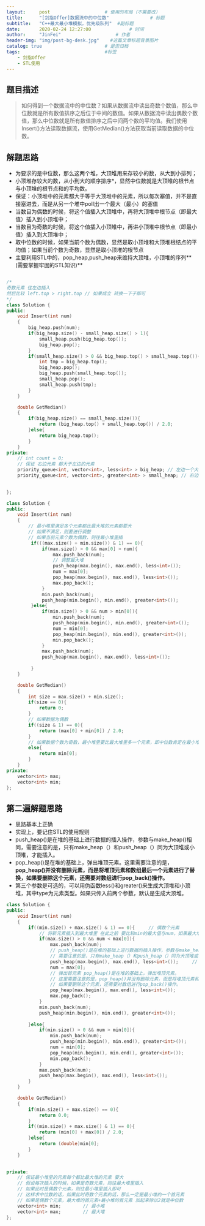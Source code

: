 ```yaml
---
layout:     post                    # 使用的布局（不需要改） 
title:      "[剑指Offer]数据流中的中位数"               # 标题  
subtitle:   "C++最大最小堆模拟，优先级队列"  #副标题 
date:       2020-02-24 12:27:00              # 时间 
author:     "JinFei"                    # 作者 
header-img: "img/post-bg-desk.jpg"    #这篇文章标题背景图片 
catalog: true                       # 是否归档 
tags:                               #标签     
    - 剑指Offer 
    - STL使用
---
```


## 题目描述
> 如何得到一个数据流中的中位数？如果从数据流中读出奇数个数值，那么中位数就是所有数值排序之后位于中间的数值。如果从数据流中读出偶数个数值，那么中位数就是所有数值排序之后中间两个数的平均值。我们使用Insert()方法读取数据流，使用GetMedian()方法获取当前读取数据的中位数。


## 解题思路

- 为要求的是中位数，那么这两个堆，大顶堆用来存较小的数，从大到小排列；
- 小顶堆存较大的数，从小到大的顺序排序*，显然中位数就是大顶堆的根节点与小顶堆的根节点和的平均数。
- 保证：小顶堆中的元素都大于等于大顶堆中的元素，所以每次塞值，并不是直接塞进去，而是从另一个堆中poll出一个最大（最小）的塞值
- 当数目为偶数的时候，将这个值插入大顶堆中，再将大顶堆中根节点（即最大值）插入到小顶堆中；
- 当数目为奇数的时候，将这个值插入小顶堆中，再讲小顶堆中根节点（即最小值）插入到大顶堆中；
- 取中位数的时候，如果当前个数为偶数，显然是取小顶堆和大顶堆根结点的平均值；如果当前个数为奇数，显然是取小顶堆的根节点
- 主要利用STL中的，pop_heap,push_heap来维持大顶堆，小顶堆的序列**(需要掌握牢固的STL知识)**


```C++

/*
奇数元素 往左边插入 
然后比较 left.top > right.top // 如果成立 转换一下子即可
*/
class Solution {
public:
    void Insert(int num)
    {
        big_heap.push(num);
        if(big_heap.size() - small_heap.size() > 1){
            small_heap.push(big_heap.top());
            big_heap.pop();
        }
        if(small_heap.size() > 0 && big_heap.top() > small_heap.top()){
            int tmp = big_heap.top();
            big_heap.pop();
            big_heap.push(small_heap.top());
            small_heap.pop();
            small_heap.push(tmp);
        }
    }

    double GetMedian()
    { 
        if(big_heap.size() == small_heap.size()){
            return (big_heap.top() + small_heap.top()) / 2.0;
        }else{
            return big_heap.top();
        }
    }
private:
    // int count = 0;
    // 保证 右边元素 都大于左边的元素
    priority_queue<int, vector<int>, less<int> > big_heap; // 左边一个大顶堆 最大的优先级较高
    priority_queue<int, vector<int>, greater<int> > small_heap; // 右边一个小顶堆 最小的优先级较高
    

};
```

```C++
class Solution {
public:
    void Insert(int num)
    {
        // 最小堆里满足各个元素都比最大堆的元素都要大
        // 如果不满足，则要进行调整
        // 如果当前元素个数为偶数，则往最小堆里插
         if(((max.size() + min.size()) & 1) == 0){
             if(max.size() > 0 && max[0] > num){
                 max.push_back(num);
                 // 调整最大堆
                 push_heap(max.begin(), max.end(), less<int>());
                 num = max[0];
                 pop_heap(max.begin(), max.end(), less<int>());
                 max.pop_back();
             }
             min.push_back(num);
             push_heap(min.begin(), min.end(), greater<int>());
         }else{
             if(min.size() > 0 && num > min[0]){
                 min.push_back(num);
                 push_heap(min.begin(), min.end(), greater<int>());
                 num = min[0];
                 pop_heap(min.begin(), min.end(), greater<int>());
                 min.pop_back();
             }
             max.push_back(num);
             push_heap(max.begin(), max.end(), less<int>());
             
         }   
    }

    double GetMedian()
    { 
        int size = max.size() + min.size();
        if(size == 0){
            return 0;
        }
        // 如果数据为偶数
        if((size & 1) == 0){
            return (max[0] + min[0]) / 2.0;
        }
        // 如果数据个数为奇数，最小堆里要比最大堆里多一个元素，即中位数肯定在最小堆里
        else{
            return min[0];
        }
    }
private:
    vector<int> max;
    vector<int> min;
};
```

## 第二遍解题思路

- 思路基本上正确
- 实现上，要记住STL的使用规则
- push_heap()是在堆的基础上进行数据的插入操作，参数与make_heap()相同，需要注意的是，只有make_heap（）和push_heap（）同为大顶堆或小顶堆，才能插入。
- pop_heap()是在堆的基础上，弹出堆顶元素。这里需要注意的是，**pop_heap()并没有删除元素，而是将堆顶元素和数组最后一个元素进行了替换，如果要删除这个元素，还需要对数组进行pop_back()操作。**
- 第三个参数是可选的，可以用伪函数less()和greater()来生成大顶堆和小顶堆，其中type为元素类型。如果只传入前两个参数，默认是生成大顶堆。

```C++
class Solution {
public:
    void Insert(int num)
    {
        if((min.size() + max.size() & 1) == 0){     // 偶数个元素 
            // 将新元素插入到最大堆里 在此之前 要比较min的最大值与num，如果最大堆 max[0] > num, 则将max最大值弹出，插入到最小堆min中
            if(max.size() > 0 && num < max[0]){
                max.push_back(num);
                // push_heap()是在堆的基础上进行数据的插入操作，参数与make_heap()相同，
                // 需要注意的是，只有make_heap（）和push_heap（）同为大顶堆或小顶堆，才能插入。
                push_heap(max.begin(), max.end(), less<int>());     // 这样能保证 max 从大到小降序，max[0]即为最大
                num = max[0];
                // 弹出首元素 pop_heap()是在堆的基础上，弹出堆顶元素。
                // 这里需要注意的是，pop_heap()并没有删除元素，而是将堆顶元素和数组最后一个元素进行了替换， -> 这样便于后面pop_back操作
                // 如果要删除这个元素，还需要对数组进行pop_back()操作。
                pop_heap(max.begin(), max.end(), less<int>());      
                max.pop_back();
            }
            min.push_back(num);
            push_heap(min.begin(), min.end(), greater<int>());
            
        }else{
            if(min.size() > 0 && num > min[0]){
                min.push_back(num);
                push_heap(min.begin(), min.end(), greater<int>());
                num = min[0];
                pop_heap(min.begin(), min.end(), greater<int>());
                min.pop_back();
            }
            max.push_back(num);
            push_heap(max.begin(), max.end(), less<int>());
        }
    }

    double GetMedian()
    { 
        if(min.size() + max.size() == 0){
            return 0.0;
        }
        if((min.size() + max.size() & 1) == 0){
            return (min[0] + max[0]) / 2.0;
        }else{
            return (double)min[0];
        }
    }

    
private:
    // 保证最小堆里的元素每个都比最大堆的元素 要大
    // 假设每次插入的时候，如果是奇数元素，则往最大堆里插入
    // 如果此时是偶数个元素，则往最小堆里插入即可
    // 这样求中位数的话，如果此时奇数个元素的话，那么一定是最小堆的一个首元素
    // 如果是偶数个元素，最大堆的首元素+最小堆的首元素 加起来除以2就是中位数
    vector<int> min;        // 最小堆 
    vector<int> max;        // 最大堆
};
```
